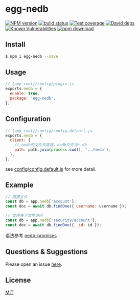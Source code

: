 # egg-nedb

[![NPM version][npm-image]][npm-url]
[![build status][travis-image]][travis-url]
[![Test coverage][codecov-image]][codecov-url]
[![David deps][david-image]][david-url]
[![Known Vulnerabilities][snyk-image]][snyk-url]
[![npm download][download-image]][download-url]

[npm-image]: https://img.shields.io/npm/v/egg-nedb.svg?style=flat-square
[npm-url]: https://npmjs.org/package/egg-nedb
[travis-image]: https://img.shields.io/travis/eggjs/egg-nedb.svg?style=flat-square
[travis-url]: https://travis-ci.org/eggjs/egg-nedb
[codecov-image]: https://img.shields.io/codecov/c/github/eggjs/egg-nedb.svg?style=flat-square
[codecov-url]: https://codecov.io/github/eggjs/egg-nedb?branch=master
[david-image]: https://img.shields.io/david/eggjs/egg-nedb.svg?style=flat-square
[david-url]: https://david-dm.org/eggjs/egg-nedb
[snyk-image]: https://snyk.io/test/npm/egg-nedb/badge.svg?style=flat-square
[snyk-url]: https://snyk.io/test/npm/egg-nedb
[download-image]: https://img.shields.io/npm/dm/egg-nedb.svg?style=flat-square
[download-url]: https://npmjs.org/package/egg-nedb

<!--
Description here.
-->

## Install

```bash
$ npm i egg-nedb --save
```

## Usage

```js
// {app_root}/config/plugin.js
exports.nedb = {
  enable: true,
  package: 'egg-nedb',
};
```

## Configuration

```js
// {app_root}/config/config.default.js
exports.nedb = {
  client: {
    // nedb的文件夹路径，nedb文件为*.db
    path: path.join(process.cwd(), '../nedb'),
  },
};
```

see [config/config.default.js](config/config.default.js) for more detail.

## Example

```js
// 直接文件
const db = app.nedb['account'];
const doc = await db.findOne({ username: username });

// 文件夹下文件访问
const db = app.nedb['security/account'];
const doc = await db.findOne({ _id: id });
```

语法参考 [nedb-promises](https://github.com/bajankristof/nedb-promises)

## Questions & Suggestions

Please open an issue [here](https://github.com/eggjs/egg/issues).

## License

[MIT](LICENSE)
